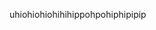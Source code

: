 uhiohiohiohihihippohpohiphipipip
<!---
musaib395/musaib395 is a ✨ special ✨ repository because its `README.md` (this file) appears on your GitHub profile.
You can click the Preview link to take a look at your changes.
--->
